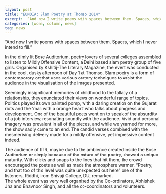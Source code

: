 ```yaml
---
layout: post
title: "EUNOIA: Slam Poetry at Thomso 2014"
excerpt:  “And now I write poems with spaces between them. Spaces, which I never intend to fill.” 
categories: [wona, column, news]
tag: news
---
```


 “And now I write poems with spaces between them. Spaces, which I never intend to fill.”

In the dimly lit Bose Auditorium, poetry lovers of several colleges assembled to listen to Mildly Offensive Content, a Delhi based slam poetry group of five girls. Organised by Kshitij-The Literary Magazine, the event was conducted in the cool, dusky afternoon of Day 1 at Thomso. Slam poetry is a form of contemporary art that uses various oratory techniques to assist the audience in the visualisation of the images presented. 
 
Seemingly insignificant memories of childhood to the fallacy of a relationship, they enunciated their views on wonderful range of topics. Politics played its own painted pomp, with a daring creation on the Gujarat riots and the ‘man with a orange heart’ who talks about progress and development. One of the beautiful poets went on to speak of the absurdity of a job interview, resonating soundly with the audience. Vivid and personal imagery was prevalent in all of the pieces, and while we yearned for more, the show sadly came to an end. The candid verses combined with the mesmerising delivery made for a mildly offensive, yet impressive content indeed.  

The audience of IITR, maybe due to the ambience created inside the Bose Auditorium or simply because of the nature of the poetry, showed a unique maturity. With clicks and snaps to the lines that hit them, the crowd encouraged the poets as well as made the atmosphere warmer. “Poetry, and that too of this level was quite unexpected out here” one of the listeners, Riddhi, from Shivaji College, DU, remarked.  
The whole event was very well organised by the Co-ordinators, Abhishek Jha and Bhavnoor Singh, and all the co-coordinators and volunteers.
